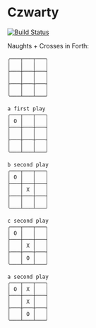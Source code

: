 # Czwarty

[![Build Status](https://travis-ci.org/Dzol/czwarty.svg?branch=master)](https://travis-ci.org/Dzol/czwarty)

Naughts + Crosses in Forth:

```
╭───┬───┬───╮
│   │   │   │
├───┼───┼───┤
│   │   │   │
├───┼───┼───┤
│   │   │   │
╰───┴───┴───╯

a first play
╭───┬───┬───╮
│ O │   │   │
├───┼───┼───┤
│   │   │   │
├───┼───┼───┤
│   │   │   │
╰───┴───┴───╯

b second play
╭───┬───┬───╮
│ O │   │   │
├───┼───┼───┤
│   │ X │   │
├───┼───┼───┤
│   │   │   │
╰───┴───┴───╯

c second play
╭───┬───┬───╮
│ O │   │   │
├───┼───┼───┤
│   │ X │   │
├───┼───┼───┤
│   │ O │   │
╰───┴───┴───╯

a second play
╭───┬───┬───╮
│ O │ X │   │
├───┼───┼───┤
│   │ X │   │
├───┼───┼───┤
│   │ O │   │
╰───┴───┴───╯ 
```
